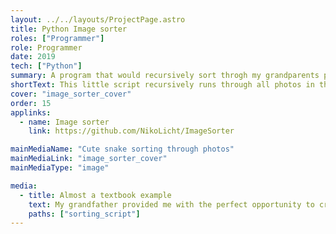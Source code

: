 ```yaml
---
layout: ../../layouts/ProjectPage.astro
title: Python Image sorter
roles: ["Programmer"]
role: Programmer
date: 2019
tech: ["Python"]
summary: A program that would recursively sort throgh my grandparents photo folders and neatly sort the photos.
shortText: This little script recursively runs through all photos in the current folder, and then sorts them into year / date folders based on the images exif data.
cover: "image_sorter_cover"
order: 15
applinks: 
  - name: Image sorter
    link: https://github.com/NikoLicht/ImageSorter

mainMediaName: "Cute snake sorting through photos"
mainMediaLink: "image_sorter_cover"
mainMediaType: "image"

media:
  - title: Almost a textbook example
    text: My grandfather provided me with the perfect opportunity to create an image-sorting python script. He almost always saved his images in new folders nested inside the previous ones. For instance a new photo of a grand-daughter would go straigt into Documents > Canon folders > peters birthsday > simons birthday > grandchild.png. It was the perfect way to practice recirsive file system actions.
    paths: ["sorting_script"]
---
```


